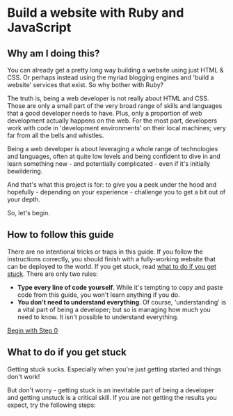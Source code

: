 # Build a website with Ruby and JavaScript

## Why am I doing this?
You can already get a pretty long way building a website using just HTML & CSS.  Or perhaps instead using the myriad blogging engines and 'build a website' services that exist.  So why bother with Ruby?

The truth is, being a web developer is not really about HTML and CSS.  Those are only a small part of the very broad range of skills and languages that a good developer needs to have.  Plus, only a proportion of web development actually happens on the web.  For the most part, developers work with code in 'development environments' on their local machines; very far from all the bells and whistles.

Being a web developer is about leveraging a whole range of technologies and languages, often at quite low levels and being confident to dive in and learn something new - and potentially complicated - even if it's initially bewildering.

And that's what this project is for: to give you a peek under the hood and hopefully - depending on your experience - challenge you to get a bit out of your depth.

So, let's begin.

## How to follow this guide
There are no intentional tricks or traps in this guide.  If you follow the instructions correctly, you should finish with a fully-working website that can be deployed to the world.  If you get stuck, read [what to do if you get stuck]('#what-to-do-if-you-get-stuck').  There are only two rules:

* **Type every line of code yourself**.  While it's tempting to copy and paste code from this guide, you won't learn anything if you do.
* **You don't need to understand everything**.  Of course, 'understanding' is a vital part of being a developer; but so is managing how much you need to know.  It isn't possible to understand everything.

[Begin with Step 0](/steps/0.md)

## What to do if you get stuck
Getting stuck sucks.  Especially when you're just getting started and things don't work!

But don't worry - getting stuck is an inevitable part of being a developer and getting unstuck is a critical skill.  If you are not getting the results you expect, try the following steps:
